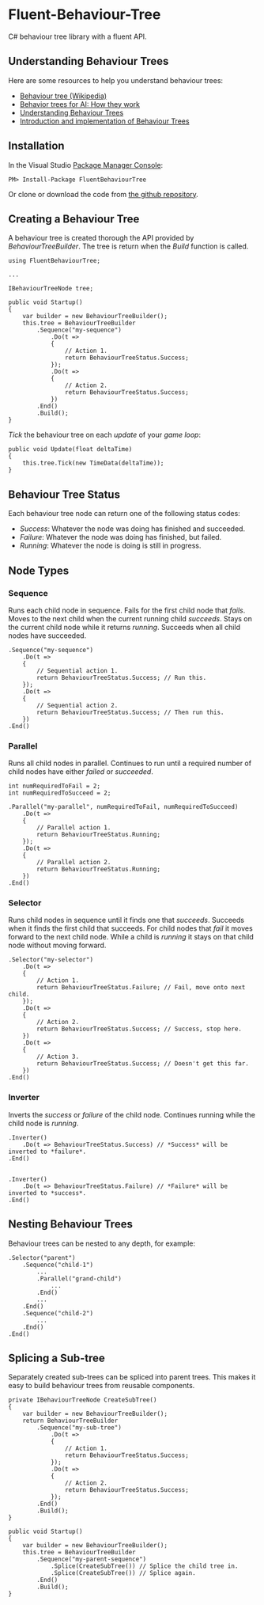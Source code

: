 # Fluent-Behaviour-Tree

C# behaviour tree library with a fluent API.

## Understanding Behaviour Trees

Here are some resources to help you understand behaviour trees:

- [Behaviour tree (Wikipedia)](https://en.wikipedia.org/wiki/Behavior_tree_(artificial_intelligence,_robotics_and_control))
- [Behavior trees for AI: How they work](http://www.gamasutra.com/blogs/ChrisSimpson/20140717/221339/Behavior_trees_for_AI_How_they_work.php)
- [Understanding Behaviour Trees](http://aigamedev.com/open/article/bt-overview/)
- [Introduction and implementation of Behaviour Trees](http://guineashots.com/2014/07/25/an-introduction-to-behavior-trees-part-1/)

## Installation

In the Visual Studio [Package Manager Console](http://docs.nuget.org/consume/package-manager-console):

	PM> Install-Package FluentBehaviourTree

Or clone or download the code from [the github repository](https://github.com/codecapers/fluent-behaviour-tree).

## Creating a Behaviour Tree

A behaviour tree is created thorough the API provided by *BehaviourTreeBuilder*. The tree is return when the *Build* function is called.

	using FluentBehaviourTree;

	...

	IBehaviourTreeNode tree;

	public void Startup()
	{
		var builder = new BehaviourTreeBuilder();
		this.tree = BehaviourTreeBuilder
			.Sequence("my-sequence")
				.Do(t => 
				{
					// Action 1.
					return BehaviourTreeStatus.Success;
				}); 
				.Do(t => 
				{
					// Action 2.
					return BehaviourTreeStatus.Success;
				})
			.End()
			.Build();
	}

*Tick* the behaviour tree on each *update* of your *game loop*:

	public void Update(float deltaTime)
	{
		this.tree.Tick(new TimeData(deltaTime));
	}

## Behaviour Tree Status

Each behaviour tree node can return one of the following status codes:

- *Success*: Whatever the node was doing has finished and succeeded.
- *Failure*: Whatever the node was doing has finished, but failed.
- *Running*: Whatever the node is doing is still in progress. 

## Node Types

### Sequence

Runs each child node in sequence. Fails for the first child node that *fails*. Moves to the next child when the current running child *succeeds*. Stays on the current child node while it returns *running*. Succeeds when all child nodes have succeeded.

	.Sequence("my-sequence")
		.Do(t => 
		{
			// Sequential action 1.
			return BehaviourTreeStatus.Success; // Run this.
		}); 
		.Do(t => 
		{
			// Sequential action 2.
			return BehaviourTreeStatus.Success; // Then run this.
		})
	.End()

### Parallel

Runs all child nodes in parallel. Continues to run until a required number of child nodes have either *failed* or *succeeded*.

	int numRequiredToFail = 2;
	int numRequiredToSucceed = 2;

	.Parallel("my-parallel", numRequiredToFail, numRequiredToSucceed)
		.Do(t => 
		{
			// Parallel action 1.
			return BehaviourTreeStatus.Running;
		}); 
		.Do(t => 
		{
			// Parallel action 2.
			return BehaviourTreeStatus.Running;
		})		
	.End()

### Selector

Runs child nodes in sequence until it finds one that *succeeds*. Succeeds when it finds the first child that succeeds. For child nodes that *fail* it moves forward to the next child node. While a child is *running* it stays on that child node without moving forward. 

	.Selector("my-selector")
		.Do(t => 
		{
			// Action 1.
			return BehaviourTreeStatus.Failure; // Fail, move onto next child.
		}); 
		.Do(t => 
		{
			// Action 2.
			return BehaviourTreeStatus.Success; // Success, stop here.
		})		
		.Do(t => 
		{
			// Action 3.
			return BehaviourTreeStatus.Success; // Doesn't get this far. 
		})		
	.End()

### Inverter

Inverts the *success* or *failure* of the child node. Continues running while the child node is *running*.

	.Inverter()
		.Do(t => BehaviourTreeStatus.Success) // *Success* will be inverted to *failure*.
	.End() 


	.Inverter()
		.Do(t => BehaviourTreeStatus.Failure) // *Failure* will be inverted to *success*.
	.End() 

## Nesting Behaviour Trees

Behaviour trees can be nested to any depth, for example:

	.Selector("parent")
		.Sequence("child-1")
			...
			.Parallel("grand-child")
				...
			.End()
			...
		.End()
		.Sequence("child-2")
			...
		.End()
	.End()

## Splicing a Sub-tree

Separately created sub-trees can be spliced into parent trees. This makes it easy to build behaviour trees from reusable components.

	private IBehaviourTreeNode CreateSubTree()
	{
		var builder = new BehaviourTreeBuilder();
		return BehaviourTreeBuilder
			.Sequence("my-sub-tree")
				.Do(t => 
				{
					// Action 1.
					return BehaviourTreeStatus.Success;
				}); 
				.Do(t => 
				{
					// Action 2.
					return BehaviourTreeStatus.Success;
				}); 
			.End()
			.Build();
	}

	public void Startup()
	{
		var builder = new BehaviourTreeBuilder();
		this.tree = BehaviourTreeBuilder
			.Sequence("my-parent-sequence")
				.Splice(CreateSubTree()) // Splice the child tree in.
				.Splice(CreateSubTree()) // Splice again.
			.End()
			.Build();
	}